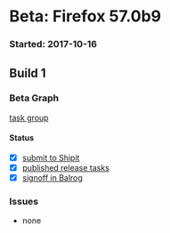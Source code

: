 # Beta: Firefox 57.0b9

### Started: 2017-10-16

## Build 1

### Beta Graph
[task group](https://tools.taskcluster.net/push-inspector/#/SO7pdJTfTQ2sDyJdm91AVg)


#### Status
- [x] [submit to Shipit](https://wiki.mozilla.org/Release:Release_Automation_on_Mercurial:Starting_a_Release#Submit_to_Ship_It)
- [x] [published release tasks](../how-tos/relpro.md#4-publish-release)
- [x] [signoff in Balrog](../how-tos/relpro.md#3-signoffs)

### Issues
- none
